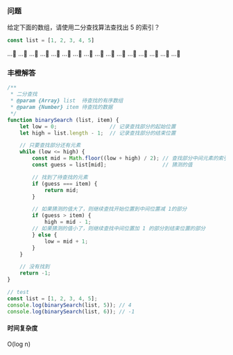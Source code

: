 ### 问题

给定下面的数组，请使用二分查找算法查找出 5 的索引？

```javascript
const list = [1, 2, 3, 4, 5]
```

...🤔
...🤔
...🤔
...🤔
...🤔
...🤔
...🤔
...🤔
...🤔
...🤔
...🤔
...🤔
...🤔
...🤔
...🤔
...🤔


### 丰橙解答

```javascript
/**
 * 二分查找
 * @param {Array} list  待查找的有序数组
 * @param {Number} item 待查找的数据
 */
function binarySearch (list, item) {
    let low = 0;                 // 记录查找部分的起始位置
    let high = list.length - 1;  // 记录查找部分的结束位置

    // 只要查找部分还有元素
    while (low <= high) {
        const mid = Math.floor((low + high) / 2); // 查找部分中间元素的索引
        const guess = list[mid];                  // 猜测的值

        // 找到了待查找的元素
        if (guess === item) {
            return mid;
        }

        // 如果猜测的值大了，则继续查找开始位置到中间位置减 1的部分
        if (guess > item) {
            high = mid - 1;
        // 如果猜测的值小了，则继续查找中间位置加 1 的部分到结束位置的部分
        } else {
            low = mid + 1;
        }
    }

    // 没有找到
    return -1;
}

// test
const list = [1, 2, 3, 4, 5];
console.log(binarySearch(list, 5)); // 4
console.log(binarySearch(list, 6)); // -1


```

#### 时间复杂度

O(log n)